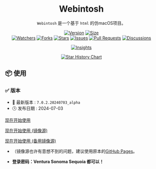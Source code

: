 <h1 align="center">Webintosh</h1>

<p align="center">
<code>Webintosh</code> 是一个基于 <code>html</code> 的仿macOS项目。
<br/>
</p>

<p align="center">
<a href="https://github.com/CodeCrafter-TL/x-html/releases"><img alt="Version" src="https://img.shields.io/github/v/release/CodeCrafter-TL/x-html?include_prereleases&logo=github&label=Version" title="Latest Version" /></a>
<a href="https://github.com/CodeCrafter-TL/x-html"><img alt="Size" src="https://img.shields.io/github/languages/code-size/CodeCrafter-TL/x-html?label=Size&logo=github" title="Code Size"/></a>
<br/>
<a href="https://github.com/CodeCrafter-TL/x-html/watchers"><img alt="Watchers" src="https://img.shields.io/github/watchers/CodeCrafter-TL/x-html?label=Watchers&logo=github&style=flat" title="Watchers" /></a>
<a href="https://github.com/CodeCrafter-TL/x-html/forks"><img alt="Forks" src="https://img.shields.io/github/forks/CodeCrafter-TL/x-html?label=Forks&logo=github&style=flat" title="Forks" /></a>
<a href="https://github.com/CodeCrafter-TL/x-html/stargazers"><img alt="Stars" src="https://img.shields.io/github/stars/CodeCrafter-TL/x-html?label=Stars&color=gold&logo=github&style=flat" title="Stars" /></a>
<a href="https://github.com/CodeCrafter-TL/x-html/issues"><img alt="Issues" src="https://img.shields.io/github/issues/CodeCrafter-TL/x-html?label=Issues&logo=github" title="Issues" /></a>
<a href="https://github.com/CodeCrafter-TL/x-html/pulls"><img alt="Pull Requests" src="https://img.shields.io/github/issues-pr/CodeCrafter-TL/x-html?label=Pull%20Requests&logo=github" title="Pull Requests" /></a>
<a href="https://github.com/CodeCrafter-TL/x-html/discussions"><img alt="Discussions" src="https://img.shields.io/github/discussions/CodeCrafter-TL/x-html?label=Discussions&logo=github" title="Discussions" /></a>
</p>

<p align="center">
<a href="https://github.com/CodeCrafter-TL/x-html/pulse"><img alt="Insights" src="https://repobeats.axiom.co/api/embed/8e58e35d5a43799119e46482ce6f7f09b3f76373.svg" /></a>
</p>

<p align="center">
    <a href="https://star-history.com/#CodeCrafter-TL/x-html&Date">
        <picture>
            <source media="(prefers-color-scheme: dark)" srcset="https://api.star-history.com/svg?repos=CodeCrafter-TL/x-html&type=Date&theme=dark" />
            <source media="(prefers-color-scheme: light)" srcset="https://api.star-history.com/svg?repos=CodeCrafter-TL/x-html&type=Date" />
            <img alt="Star History Chart" src="https://api.star-history.com/svg?repos=CodeCrafter-TL/x-html&type=Date" />
        </picture>
    </a>
</p>

📦 使用
----------------------

### ✅ 版本

* 🔖 最新版本 : `7.0.2.20240703_alpha`
* 🕓 发布日期 : 2024-07-03

[现在开始使用](https://codecrafter-tl.github.io/x-html)

[现在开始使用 (镜像源)](https://os.ccstudio.top)

[现在开始使用 (备用镜像源)](https://mac.ccstudio.top:3333)
* （镜像源也许有意想不到的问题，建议使用原本的[GitHub Pages](https://codecrafter-tl.github.io/x-html)。
  
* **登录密码：Ventura Sonoma Sequoia 都可以！**
